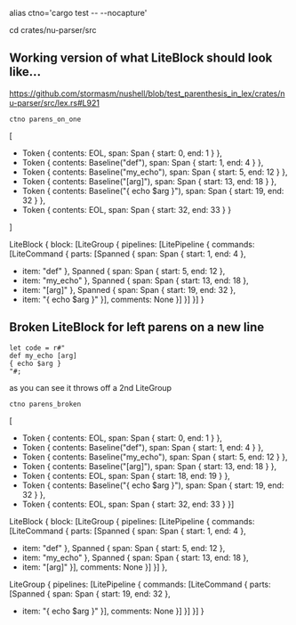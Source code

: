 
alias ctno='cargo test -- --nocapture'

cd crates/nu-parser/src


## Working version of what LiteBlock should look like...

https://github.com/stormasm/nushell/blob/test_parenthesis_in_lex/crates/nu-parser/src/lex.rs#L921

```
ctno parens_on_one
```

[

 * Token { contents: EOL, span: Span { start: 0, end: 1 } },
 * Token { contents: Baseline("def"), span: Span { start: 1, end: 4 } },
 * Token { contents: Baseline("my_echo"), span: Span { start: 5, end: 12 } },
 * Token { contents: Baseline("[arg]"), span: Span { start: 13, end: 18 } },
 * Token { contents: Baseline("{ echo $arg }"), span: Span { start: 19, end: 32 } },
 * Token { contents: EOL, span: Span { start: 32, end: 33 } }   

]

LiteBlock { block: [LiteGroup { pipelines: [LitePipeline { commands: [LiteCommand { parts: [Spanned { span: Span { start: 1, end: 4 },
 * item: "def" }, Spanned { span: Span { start: 5, end: 12 },
 * item: "my_echo" }, Spanned { span: Span { start: 13, end: 18 },
 * item: "[arg]" }, Spanned { span: Span { start: 19, end: 32 },
 * item: "{ echo $arg }" }], comments: None }] }] }] }


## Broken LiteBlock for left parens on a new line

```
let code = r#"
def my_echo [arg]
{ echo $arg }
"#;
```

as you can see it throws off a 2nd LiteGroup

```
ctno parens_broken
```

[

* Token { contents: EOL, span: Span { start: 0, end: 1 } },
* Token { contents: Baseline("def"), span: Span { start: 1, end: 4 } },
* Token { contents: Baseline("my_echo"), span: Span { start: 5, end: 12 } },
* Token { contents: Baseline("[arg]"), span: Span { start: 13, end: 18 } },
* Token { contents: EOL, span: Span { start: 18, end: 19 } },
* Token { contents: Baseline("{ echo $arg }"), span: Span { start: 19, end: 32 } },
* Token { contents: EOL, span: Span { start: 32, end: 33 } }]

LiteBlock { block: [LiteGroup { pipelines: [LitePipeline { commands: [LiteCommand { parts: [Spanned { span: Span { start: 1, end: 4 },
* item: "def" }, Spanned { span: Span { start: 5, end: 12 },
* item: "my_echo" }, Spanned { span: Span { start: 13, end: 18 },
* item: "[arg]" }], comments: None }] }] },

LiteGroup { pipelines: [LitePipeline { commands: [LiteCommand { parts: [Spanned { span: Span { start: 19, end: 32 },
* item: "{ echo $arg }" }], comments: None }] }] }] }
